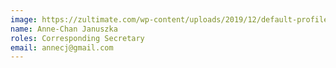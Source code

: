 ```yaml
---
image: https://zultimate.com/wp-content/uploads/2019/12/default-profile.png
name: Anne-Chan Januszka
roles: Corresponding Secretary
email: annecj@gmail.com
---
```

